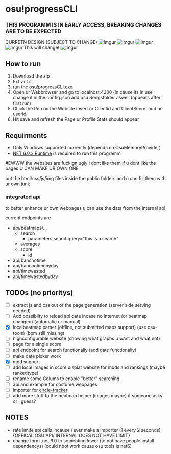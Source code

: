 # osu!progressCLI  
### THIS PROGRAMM IS IN EARLY ACCESS, BREAKING CHANGES ARE TO BE EXPECTED

CURRETN DESIGN (SUBJECT TO CHANGE)
![Imgur](https://imgur.com/u575NkG)
![Imgur](https://imgur.com/sA7HPQM)
![Imgur](https://imgur.com/xstUVex)
![Imgur](https://imgur.com/HgHABum)
This will change!
![Imgur](https://imgur.com/jmaEjyY)

## How to run
1. Download the zip
2. Extract it
3. run the osu!progressCLI.exe
4. Open ur Webbrowser and go to localhost:4200 (in cause its in use change it in the config.json add osu Songsfolder aswell (appears after first run)
5. CLick the Pen on the Website insert ur Clientid and ClientSecret and ur userid.
6. Hit save and refresh the Page ur Profile Stats should appear

## Requirments
- Only Windows supported currently (depends on OsuMemoryProvider)
- [NET 6.0.x Runtime](https://dotnet.microsoft.com/en-us/download/dotnet/6.0) is required to run this programm

  
#EWWW the websites are fuckign ugly i dont like them
if u dont like the pages U CAN MAKE UR OWN ONE 

put the html/css/js/img files inside the public folders and u can fill them with ur own junk
### integrated api
to better enhance ur own webpages u can use the data from the internal api

current endpoints are 
- api/beatmaps/...
    - search
        - parameters searchquery="this is a search" 
    -  averages
    -  score
        - id  
- api/banchotime
- api/banchotimebyday
- api/timewasted
- api/timewastedbyday

## TODOs (no prioritys)

- [ ] extract js and css out of the page generation (server side serving needed)
- [ ] Add possiblity to reload api data incase no internet (or beatmap changed)  (automatic or manual)
- [x] localbeatmap parser (offline, not submitted maps support) (use osu-tools) (bpm still missing)
- [ ] highconfigurable website (showing what graphs u want and what not)
- [ ] page for a single score
- [ ] api endpoint for search functionaliy (add date functionaliy)
- [ ] make date picker work
- [x] mod support
- [ ] add local images in score displat website for mods and rankings (maybe rankedtype)
- [ ] rename some Colums to enable "better" searching
- [ ] api and example for costume webpages
- [ ] importer for [circle-tracker](https://github.com/FunOrange/circle-tracker)
- [ ] add more stuff to the beatmap helper (images maybe) if someone asks or i guess?

## NOTES
- rate limite api calls incause i ever make a importer (1 every 2 seconds) {OFFICAL OSU API/ INTERNAL DOES NOT HAVE LIMIT}
- change form .net 6.0 to somehting lower (to not have people install dependencys) (could nbot work cause osu tools is net6)
